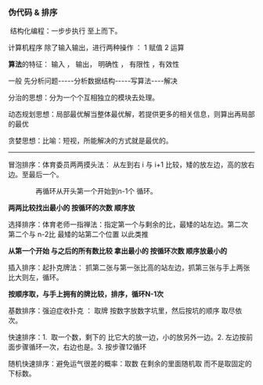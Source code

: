 ### 伪代码 & 排序

​	结构化编程：一步步执行 至上而下。

计算机程序 除了输入输出，进行两种操作 ： 1 赋值 2 运算

**算法**的特征： 输入 ， 输出， 明确性 ， 有限性 ，有效性

一般 先分析问题-----分析数据结构-----写算法----解决



分治的思想：分为一个个互相独立的模块去处理。

动态规划思想：局部最优解当整体最优解，若提供更多的相关信息，则算出再局部的最优

贪婪思想：比喻：短视，所能解决的方式就是最优的。

---

冒泡排序：体育委员两两摸头法： 从左到右 i 与 i+1 比较，矮的放左边，高的放右边。至最后一个。 

&emsp;&emsp;&emsp;&emsp;再循环从开头第一个开始到n-1个 循环。

**两两比较找出最小的 按循环的次数 顺序放**

选择排序：体育老师一指禅法：指定第一个与剩余的比，最矮的站左边。第二次 第二个与 n-2比 最矮的站第二个位置 以此类推

**从第一个开始 与之后的所有数比较 拿出最小的 按循环次数 顺序放最小的**

插入排序：起扑克牌法： 抓第二张与第一张比高的站左边，抓第三张与手上两张比大则左，循环。

**按顺序取，与手上拥有的牌比较，排序，循环N-1次**

基数排序：强迫症收扑克 ： 取牌 按数字放数字坑里，然后按坑的顺序 取尽依次。

快速排序：1. &nbsp;取一个数，剩下的 比它大的放一边，小的放另外一边。2.&nbsp;左边按前面步骤循环一次，右边也是。3. 按步骤12循环

随机快速排序：避免运气很差的概率：取数 在剩余的里面随机取 而不是取固定的下标数。